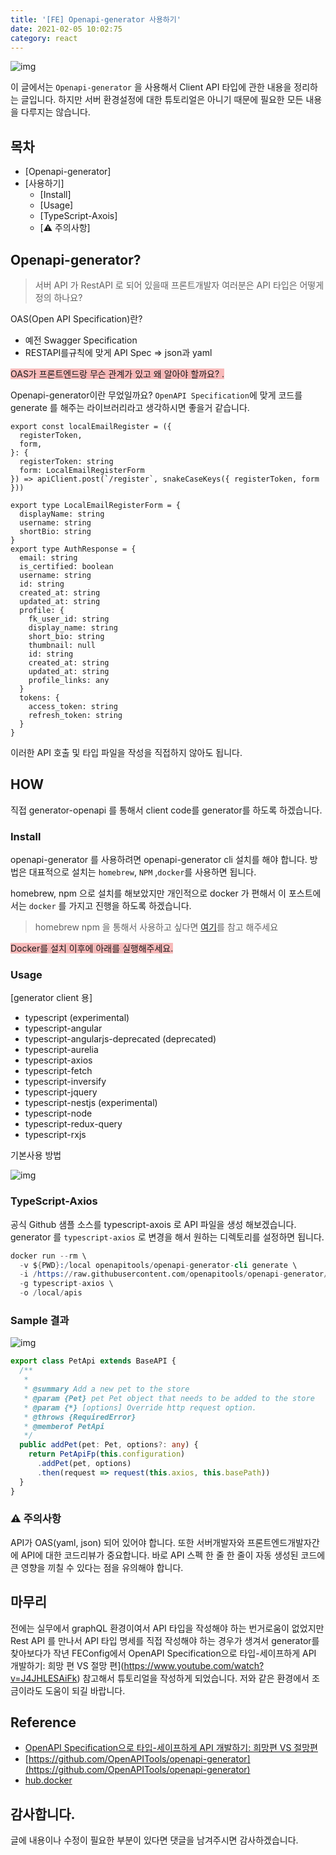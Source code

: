 ```yaml
---
title: '[FE] Openapi-generator 사용하기'
date: 2021-02-05 10:02:75
category: react
---
```


![img](./images/openapi/openapi-generator.jpg)

이 글에서는 `Openapi-generator` 을 사용해서 Client API 타입에 관한 내용을 정리하는 글입니다. 하지만 서버 환경설정에 대한 튜토리얼은 아니기 때문에 필요한 모든 내용을 다루지는 않습니다.

## 목차

- [Openapi-generator]
- [사용하기]
  - [Install]
  - [Usage]
  - [TypeScript-Axois]
  - [⚠️ 주의사항]

## Openapi-generator?

> 서버 API 가 RestAPI 로 되어 있을때
> 프론트개발자 여러분은 API 타입은 어떻게 정의 하나요?

OAS(Open API Specification)란?

- 예전 Swagger Specification
- RESTAPI를규칙에 맞게 API Spec => json과 yaml

<span style="background-color: #f8baba">OAS가 프론트엔드랑 무슨 관계가 있고 왜 알아야 할까요? .</span>

Openapi-generator이란 무었일까요? `OpenAPI Specification`에 맞게 코드를 generate 를 해주는 라이브러리라고 생각하시면 좋을거 같습니다.

```tsx
export const localEmailRegister = ({
  registerToken,
  form,
}: {
  registerToken: string
  form: LocalEmailRegisterForm
}) => apiClient.post(`/register`, snakeCaseKeys({ registerToken, form }))

export type LocalEmailRegisterForm = {
  displayName: string
  username: string
  shortBio: string
}
export type AuthResponse = {
  email: string
  is_certified: boolean
  username: string
  id: string
  created_at: string
  updated_at: string
  profile: {
    fk_user_id: string
    display_name: string
    short_bio: string
    thumbnail: null
    id: string
    created_at: string
    updated_at: string
    profile_links: any
  }
  tokens: {
    access_token: string
    refresh_token: string
  }
}
```

이러한 API 호출 및 타입 파일을 작성을 직접하지 않아도 됩니다.

## HOW

직접 generator-openapi 를 통해서 client code를 generator를 하도록 하겠습니다.

### Install

openapi-generator 를 사용하려면 openapi-generator cli 설치를 해야 합니다.
방법은 대표적으로 설치는 `homebrew`, `NPM` ,`docker`를 사용하면 됩니다.

homebrew, npm 으로 설치를 해보았지만 개인적으로 docker 가 편해서 이 포스트에서는 `docker` 를 가지고 진행을 하도록 하겠습니다.

> homebrew npm 을 통해서 사용하고 싶다면 [여기](https://openapi-generator.tech/docs/installation/)를 참고 해주세요

<span style="background-color: #f8baba">Docker를 설치 이후에 아래를 실행해주세요.</span>

### Usage

[generator client 용]

- typescript (experimental)
- typescript-angular
- typescript-angularjs-deprecated (deprecated)
- typescript-aurelia
- typescript-axios
- typescript-fetch
- typescript-inversify
- typescript-jquery
- typescript-nestjs (experimental)
- typescript-node
- typescript-redux-query
- typescript-rxjs

기본사용 방법

![img](./images/openapi/oas.png)

### TypeScript-Axios

공식 Github 샘플 소스를 typescript-axois 로 API 파일을 생성 해보겠습니다.
generator 를 `typescript-axios` 로 변경을 해서 원하는 디렉토리를 설정하면 됩니다.

```s
docker run --rm \
  -v ${PWD}:/local openapitools/openapi-generator-cli generate \
  -i /https://raw.githubusercontent.com/openapitools/openapi-generator/master/modules/openapi-generator/src/test/resources/3_0/petstore.yaml \
  -g typescript-axios \
  -o /local/apis
```

### Sample 결과

![img](./images/openapi/sample.png)

```ts
export class PetApi extends BaseAPI {
  /**
   *
   * @summary Add a new pet to the store
   * @param {Pet} pet Pet object that needs to be added to the store
   * @param {*} [options] Override http request option.
   * @throws {RequiredError}
   * @memberof PetApi
   */
  public addPet(pet: Pet, options?: any) {
    return PetApiFp(this.configuration)
      .addPet(pet, options)
      .then(request => request(this.axios, this.basePath))
  }
}
```

### ⚠️ 주의사항

API가 OAS(yaml, json) 되어 있어야 합니다.
또한 서버개발자와 프론트엔드개발자간에 API에 대한 코드리뷰가 중요합니다. 바로 API 스펙 한 줄 한 줄이 자동 생성된 코드에
큰 영향을 끼칠 수 있다는 점을 유의해야 합니다.

## 마무리

전에는 실무에서 graphQL 환경이여서 API 타입을 작성해야 하는 번거로움이 없었지만 Rest API 를 만나서 API 타입 명세를 직접 작성해야 하는 경우가 생겨서 generator를 찾아보다가 작년 FEConfig에서 OpenAPI Specification으로 타입-세이프하게 API 개발하기: 희망 편 VS 절망 편](https://www.youtube.com/watch?v=J4JHLESAiFk) 참고해서 튜토리얼을 작성하게 되었습니다. 저와 같은 환경에서 조금이라도 도움이 되길 바랍니다.

## Reference

- [OpenAPI Specification으로 타입-세이프하게 API 개발하기: 희망편 VS 절망편](https://www.youtube.com/watch?v=J4JHLESAiFk)
- [https://github.com/OpenAPITools/openapi-generator](https://github.com/OpenAPITools/openapi-generator)
- [hub.docker](https://hub.docker.com/r/openapitools/openapi-generator)

## 감사합니다.

글에 내용이나 수정이 필요한 부분이 있다면 댓글을 남겨주시면 감사하겠습니다.

